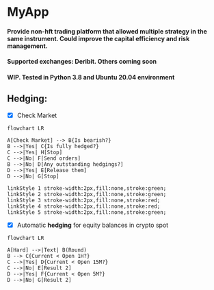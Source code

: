 
# MyApp
#### Provide non-hft trading platform that allowed multiple strategy in the same instrument. Could improve the capital efficiency and risk management.

#### Supported exchanges: Deribit. Others coming soon

#### WIP. Tested in Python 3.8 and Ubuntu 20.04 environment

## Hedging:

- [x] Check Market

```mermaid
flowchart LR

A[Check Market] --> B{Is bearish?}
B -->|Yes| C{Is fully hedged?}
C -->|Yes| H[Stop]
C -->|No| F[Send orders]
B -->|No| D[Any outstanding hedgings?]
D -->|Yes| E[Release them]
D -->|No| G[Stop]

linkStyle 1 stroke-width:2px,fill:none,stroke:green;
linkStyle 2 stroke-width:2px,fill:none,stroke:green;
linkStyle 3 stroke-width:2px,fill:none,stroke:red;
linkStyle 4 stroke-width:2px,fill:none,stroke:red;
linkStyle 5 stroke-width:2px,fill:none,stroke:green;
```
- [x] Automatic **hedging** for equity balances in crypto spot


```mermaid
flowchart LR

A[Hard] -->|Text| B(Round)
B --> C{Current < Open 1H?}
C -->|Yes| D{Current < Open 15M?}
C -->|No| E[Result 2]
D -->|Yes| F{Current < Open 5M?}
D -->|No| G[Result 2]
```
